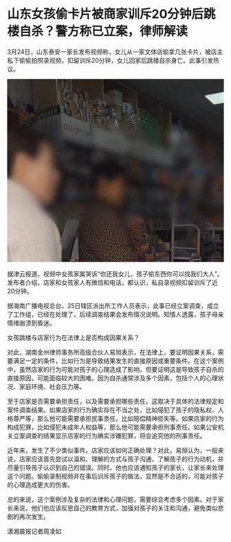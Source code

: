 # 山东女孩偷卡片被商家训斥20分钟后跳楼自杀？警方称已立案，律师解读

3月24日，山东泰安一家长发布视频称，女儿从一家文体店偷拿几张卡片，被店主私下偷偷拍照录视频，扣留训斥20分钟，女儿回家后跳楼自杀身亡。此事引发热议。

![45921610900657dc0655e01a8900b57d.jpg](https://raw.githubusercontent.com/qqhsx/qqnews_image/main/2024/03/25/山东女孩偷卡片被商家训斥20分钟后跳楼自杀？警方称已立案，律师解读/45921610900657dc0655e01a8900b57d.jpg)

据津云报道，视频中女孩家属哭诉“你还我女儿，孩子偷东西你可以找我们大人”。发布者介绍，店家和女孩家人有微信和电话，都认识，私自录视频扣留训斥了近20分钟。

据海南广播电视总台，25日辖区派出所工作人员表示，此事已经立案调查，成立了工作组，已经在处理了，后续调查结果会发布情况说明。知情人透露，孩子母亲情绪崩溃到昏迷。

女孩跳楼与店家行为在法律上是否构成因果关系？

对此，湖南金州律师事务所高级合伙人易旭表示，在法律上，要证明因果关系，需要满足一定的条件，比如行为是导致结果发生的直接原因或重要条件。在这个案例中，虽然店家的行为可能对孩子的心理造成了影响，但要证明这是导致孩子自杀的直接原因，可能面临较大的困难。因为自杀通常涉及多个因素，包括个人的心理状况、家庭环境、社会压力等。

至于店家是否需要承担责任，以及需要承担哪些责任，这取决于具体的法律规定和案件调查结果。如果店家的行为确实存在不当之处，比如侵犯了孩子的隐私权、人格尊严等，那么他可能需要承担民事责任，比如赔偿精神损失等。如果店家的行为构成犯罪，比如侵犯未成年人权益等，那么他可能需要承担刑事责任。如果公安机关立案调查的结果显示店家的行为确实涉嫌犯罪，将会追究他的刑事责任。

近年来，发生了不少类似事件。店家应该如何正确处理？对此，易旭认为，一般来说，店家应该首先尝试以温和、理解的方式与孩子沟通，了解孩子的行为动机，并尽量引导孩子认识到自己的错误。同时，他也应该通知孩子的家长，让家长来处理这个问题。偷偷录制视频并在事后训斥孩子的做法，显然是不合适的，可能对孩子的心理造成更大的伤害。

总的来说，这个案例涉及复杂的法律和心理问题，需要综合考虑多个因素。对于家长来说，他们也应该反思自己的教育方式，加强对孩子的关注和沟通，避免类似悲剧的再次发生。

潇湘晨报记者周凌如

